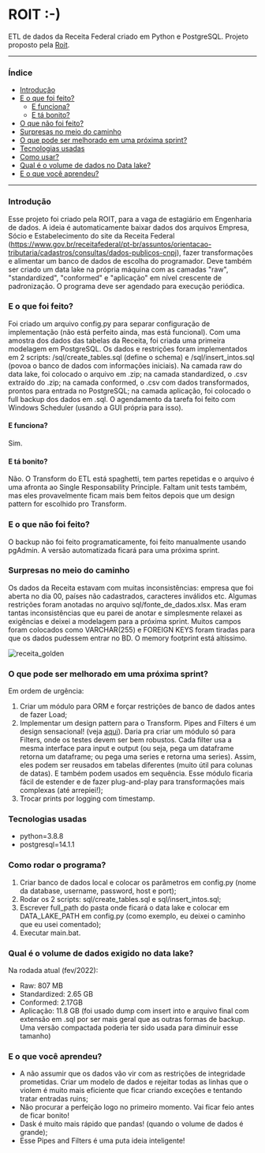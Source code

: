 #  ROIT :-)

ETL de dados da Receita Federal criado em Python e PostgreSQL. Projeto proposto pela [Roit](https://roit.ai/).

___

### Índice
+ [Introdução](#Introdução)
+ [E o que foi feito?](#E-o-que-foi-feito)
  - [E funciona?](#E-funciona)
  - [E tá bonito?](#E-tá-bonito)
+ [O que não foi feito?](#O-que-não-foi-feito)
+ [Surpresas no meio do caminho](#Surpresas-no-meio-do-caminho)
+ [O que pode ser melhorado em uma próxima sprint?](#O-que-pode-ser-melhorado-um-uma-próxima-sprint)
+ [Tecnologias usadas](#Tecnologias-usadas)
+ [Como usar?](#Como-usar)
+ [Qual é o volume de dados no Data lake?](#Qual-é-o-volume-de-dados-no-Data-lake)
+ [E o que você aprendeu?](#E-o-que-você-aprendeu)
___
### Introdução

Esse projeto foi criado pela ROIT, para a vaga de estagiário em Engenharia de dados. A ideia é automaticamente baixar dados dos arquivos Empresa, Sócio e Estabelecimento do site da Receita Federal (https://www.gov.br/receitafederal/pt-br/assuntos/orientacao-tributaria/cadastros/consultas/dados-publicos-cnpj), fazer transformações e alimentar um banco de dados de escolha do programador. Deve também ser criado um data lake na própria máquina com as camadas "raw", "standardized", "conformed" e "aplicação" em nível crescente de padronização. O programa deve ser agendado para execução periódica.

### E o que foi feito?

Foi criado um arquivo config.py para separar configuração de implementação (não está perfeito ainda, mas está funcional). 
Com uma amostra dos dados das tabelas da Receita, foi criada uma primeira modelagem em PostgreSQL. Os dados e restrições foram implementados em 2 scripts: /sql/create_tables.sql (define o schema) e /sql/insert_intos.sql (povoa o banco de dados com informações iniciais). 
Na camada raw do data lake, foi colocado o arquivo em .zip; na camada standardized, o .csv extraído do .zip; na camada conformed, o .csv com dados transformados, prontos para entrada no PostgreSQL; na camada aplicação, foi colocado o full backup dos dados em .sql. O agendamento da tarefa foi feito com Windows Scheduler (usando a GUI própria para isso).

#### E funciona?
Sim.

#### E tá bonito?
Não. O Transform do ETL está spaghetti, tem partes repetidas e o arquivo é uma afronta ao Single Responsability Principle. Faltam unit tests também, mas eles provavelmente ficam mais bem feitos depois que um design pattern for escolhido pro Transform.

### E o que não foi feito?
O backup não foi feito programaticamente, foi feito manualmente usando pgAdmin. A versão automatizada ficará para uma próxima sprint.

### Surpresas no meio do caminho
Os dados da Receita estavam com muitas inconsistências: empresa que foi aberta no dia 00, países não cadastrados, caracteres inválidos etc. Algumas restrições foram anotadas no arquivo sql/fonte_de_dados.xlsx. Mas eram tantas inconsistências que eu parei de anotar e simplesmente relaxei as exigências e deixei a modelagem para a próxima sprint. Muitos campos foram colocados como VARCHAR(255) e FOREIGN KEYS foram tiradas para que os dados pudessem entrar no BD. O memory footprint está altíssimo. 

![receita_golden](https://lh3.googleusercontent.com/YK64i50hYcC6bmfoQE4ztqxbu_4i7YVVzNnFdt5dKoQ-YJ7m5_7o_ULhMYZLREtW7gBqFOZygQltXdIbeMKzI8rqXRYMGWDHLr6G3iwylvgK5uJ-1EZxE8bO1jOJBIruCX13D2RCI5KFasTQabBXgixGlKHg3GmPY3e1eeE5obRqeXu-8SdiACTZRVn_w6eAf9g1LmDghYAdkndgj0eLD3mnt2bGnVrtHuZBN5Rg2hIOgNFMiTLX9BhAdyxJ-6dsn-laLdFe1pTZdgfhSi_PTXpXM--A9KoAt0jfgIvYkf7pgg4yy9lJx-McbQFwkSUg01M1NS27EOaZzyqZgCNgY6CFbVd09hlNDwG1s77-JKYm-VAgKHP74oS5LomL7MCabxCikEbdNJE1bVIRcBm-LdAvt2Iw5BCRO7P1JS1jhWwOFeRL53iWIWn1i40zlMfP6hx4fL6As-5LTe0_AsW5NxGtWD4FEjxTJgTbA1MpiT0OcYnmOBzg6nP1pEhd1Ga8FSmGsguKNq-ZIitRcrDjtRZdq2gxPabnqBbbYPsutenWyFEiXQrTTjec9PM0jv12Goxt6vJPz9xTbudq8rM2hykpSE8fMV7XEdAzevhFAXwcnP7J8d_pQ9CdTNQ9oCIQC2FDiMLbpgAOqU-qGiC3szZ85HfAF57drm7u3Oeo03uuTuXrkIPT4EjlsqzC00ZP1WU4Ss4c-qgIl7na326xbB0=w501-h500-no?authuser=0)

### O que pode ser melhorado em uma próxima sprint?
Em ordem de urgência:
1. Criar um módulo para ORM e forçar restrições de banco de dados antes de fazer Load;
2. Implementar um design pattern para o Transform. Pipes and Filters é um design sensacional! (veja [aqui](https://docs.microsoft.com/en-us/previous-versions/msp-n-p/dn568100(v=pandp.10)?redirectedfrom=MSDN)). Daria pra criar um módulo só para Filters, onde os testes devem ser bem robustos. Cada filter usa a mesma interface para input e output (ou seja, pega um dataframe retorna um dataframe; ou pega uma series e retorna uma series). Assim, eles podem ser reusados em tabelas diferentes (muito útil para colunas de datas). E também podem usados em sequência. Esse módulo ficaria fácil de estender e de fazer plug-and-play para transformações mais complexas (até arrepiei!);
3. Trocar prints por logging com timestamp.
### Tecnologias usadas
+ python=3.8.8
+ postgresql=14.1.1
### Como rodar o programa?
1. Criar banco de dados local e colocar os parâmetros em config.py (nome da database, username, password, host e port);
2. Rodar os 2 scripts: sql/create_tables.sql e sql/insert_intos.sql;
3. Escrever full_path do pasta onde ficará o data lake e colocar em DATA_LAKE_PATH em config.py (como exemplo, eu deixei o caminho que eu usei comentado);
4. Executar main.bat.
### Qual é o volume de dados exigido no data lake?
Na rodada atual (fev/2022):
+ Raw: 807 MB
+ Standardized: 2.65 GB
+ Conformed: 2.17GB
+ Aplicação: 11.8 GB (foi usado dump com insert into e arquivo final com extensão em .sql por ser mais geral que as outras formas de backup. Uma versão compactada poderia ter sido usada para diminuir esse tamanho)
### E o que você aprendeu?
+ A não assumir que os dados vão vir com as restrições de integridade prometidas. Criar um modelo de dados e rejeitar todas as linhas que o violem é muito mais eficiente que ficar criando exceções e tentando tratar entradas ruins;
+ Não procurar a perfeição logo no primeiro momento. Vai ficar feio antes de ficar bonito!
+ Dask é muito mais rápido que pandas! (quando o volume de dados é grande);
+ Esse Pipes and Filters é uma puta ideia inteligente!
